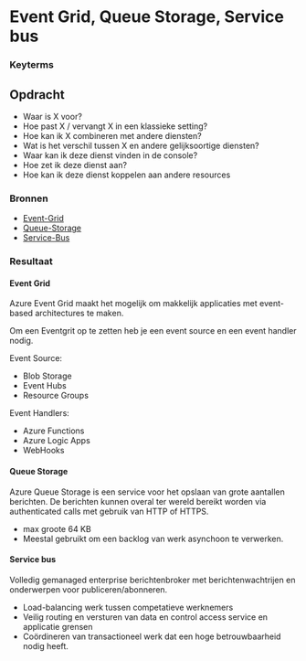 # Event Grid, Queue Storage, Service bus


### Keyterms


## Opdracht
- Waar is X voor?
- Hoe past X / vervangt X in een klassieke setting?
- Hoe kan ik X combineren met andere diensten?
- Wat is het verschil tussen X en andere gelijksoortige diensten?
- Waar kan ik deze dienst vinden in de console?
- Hoe zet ik deze dienst aan?
- Hoe kan ik deze dienst koppelen aan andere resources

### Bronnen
- [Event-Grid](https://docs.microsoft.com/nl-nl/azure/event-grid/overview)
- [Queue-Storage](https://docs.microsoft.com/en-us/azure/storage/queues/storage-queues-introduction)
- [Service-Bus](https://docs.microsoft.com/en-us/azure/service-bus-messaging/service-bus-messaging-overview)

### Resultaat


#### Event Grid
Azure Event Grid maakt het mogelijk om makkelijk applicaties met event-based architectures te maken.

Om een Eventgrit op te zetten heb je een event source en een event handler nodig. 

Event Source:
* Blob Storage
* Event Hubs
* Resource Groups

Event Handlers:
* Azure Functions
* Azure Logic Apps 
* WebHooks

#### Queue Storage
Azure Queue Storage is een service voor het opslaan van grote aantallen berichten. De berichten kunnen overal ter wereld bereikt worden via authenticated calls met gebruik van HTTP of HTTPS. 
* max groote 64 KB 
* Meestal gebruikt om een backlog van werk asynchoon te verwerken.  

#### Service bus
Volledig gemanaged enterprise berichtenbroker met berichtenwachtrijen en onderwerpen voor publiceren/abonneren.
* Load-balancing werk tussen competatieve werknemers
* Veilig routing en versturen van data en control access service en applicatie grensen
* Coördineren van transactioneel werk dat een hoge betrouwbaarheid nodig heeft. 